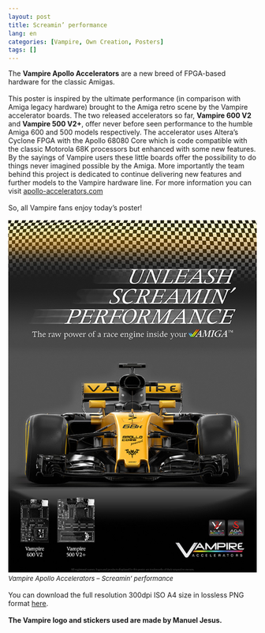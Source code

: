 ```yaml
---
layout: post
title: Screamin’ performance
lang: en
categories: [Vampire, Own Creation, Posters]
tags: []
---
```


The **Vampire Apollo Accelerators** are a new breed of FPGA-based hardware for the classic Amigas.
<br><br>
This poster is inspired by the ultimate performance (in comparison with Amiga legacy hardware) brought to the Amiga retro scene by the Vampire accelerator boards. The two released accelerators so far, **Vampire 600 V2** and **Vampire 500 V2+**, offer never before seen performance to the humble Amiga 600 and 500 models respectively. The accelerator uses Altera’s Cyclone FPGA with the Apollo 68080 Core which is code compatible with the classic Motorola 68K processors but enhanced with some new features. By the sayings of Vampire users these little boards offer the possibility to do things never imagined possible by the Amiga. More importantly the team behind this project is dedicated to continue delivering new features and further models to the Vampire hardware line. For more information you can visit <a href="apollo-accelerators.com" target="_blank">apollo-accelerators.com</a>
<br><br>
So, all Vampire fans enjoy today’s poster!
<br><br>
<img src="\assets\img\post_previews\18-vampire_screamin_performance.jpg">
<br>
<span style="font-size:small; font-style: italic">Vampire Apollo Accelerators – Screamin’ performance</span>
<br><br>
You can download the full resolution 300dpi ISO A4 size in lossless PNG format <a href="https://app.box.com/s/tk80l6iavqed2u7ugaofwwbocwk271ud" target="_blank">here</a>.
<br><br>
**The Vampire logo and stickers used are made by Manuel Jesus.**